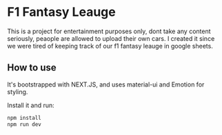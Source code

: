 # F1 Fantasy Leauge

This is a project for entertainment purposes only, dont take any content seriously, peaople are allowed to upload their own cars. I created it since we were tired of keeping track of our f1 fantasy leauge in google sheets.


## How to use
It's bootstrapped with NEXT.JS, and uses material-ui and Emotion for styling.

Install it and run:

```sh
npm install
npm run dev
```

